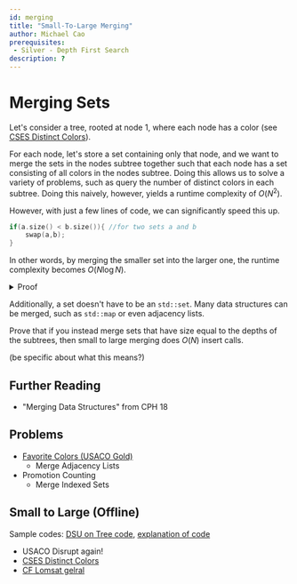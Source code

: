 ```yaml
---
id: merging
title: "Small-To-Large Merging"
author: Michael Cao
prerequisites: 
 - Silver - Depth First Search
description: ?
---
```


# Merging Sets

Let's consider a tree, rooted at node $1$, where each node has a color (see [CSES Distinct Colors](https://cses.fi/problemset/task/1139)). 

For each node, let's store a set containing only that node, and we want to merge the sets in the nodes subtree together such that each node has a set consisting of all colors in the nodes subtree. Doing this allows us to solve a variety of problems, such as query the number of distinct colors in each subtree. Doing this naively, however, yields a runtime complexity of $O(N^2)$. 

However, with just a few lines of code, we can significantly speed this up.
```cpp
if(a.size() < b.size()){ //for two sets a and b
	swap(a,b);
}
```  
In other words, by merging the smaller set into the larger one, the runtime complexity becomes $O(N\log N).$
<details>
<summary> Proof </summary>

When merging two sets, you move from the smaller set to the larger set. If the size of the smaller set is $X$, then the size of the resulting set is at least $2X$. Thus, an element that has been moved $Y$ times will be in a set of size $2^Y$, and since the maximum size of a set is $N$ (the root), each element will be moved at most $O(\log N$) times leading to a total complexity of $O(N\log N)$.
</details>

Additionally, a set doesn't have to be an `std::set`. Many data structures can be merged, such as `std::map` or even adjacency lists. 

<info-block title="Challenge">

Prove that if you instead merge sets that have size equal to the depths of the subtrees, then small to large merging does $O(N)$ insert calls.

(be specific about what this means?)

</info-block>

## Further Reading

- "Merging Data Structures" from CPH 18

## Problems

  - [Favorite Colors (USACO Gold)](http://www.usaco.org/index.php?page=viewproblem2&cpid=1042)
	- Merge Adjacency Lists
  - Promotion Counting
    - Merge Indexed Sets

## Small to Large (Offline)

Sample codes: [DSU on Tree code](https://codeforces.com/blog/entry/44351), [explanation of code](https://codeforces.com/blog/entry/67696)

 - USACO Disrupt again!
 - [CSES Distinct Colors](https://cses.fi/problemset/task/1139)
 - [CF Lomsat gelral](https://codeforces.com/contest/600/problem/E)
